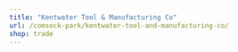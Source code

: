 ```yaml
---
title: "Kentwater Tool & Manufacturing Co"
url: /comsock-park/kentwater-tool-and-manufacturing-co/
shop: trade
---
```

